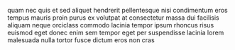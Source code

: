 quam nec quis et sed aliquet hendrerit pellentesque nisi condimentum eros tempus
mauris proin purus ex volutpat at consectetur massa dui facilisis aliquam neque
orciclass commodo lacinia tempor ipsum rhoncus risus euismod eget donec enim
sem tempor eget per suspendisse lacinia lorem malesuada nulla tortor fusce
dictum eros non cras